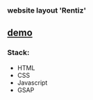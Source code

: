 
### website layout 'Rentiz' 

  [demo](https://juliadooby.github.io/Rentiz/)
---

###  Stack: 

* HTML
* CSS
* Javascript 
* GSAP

